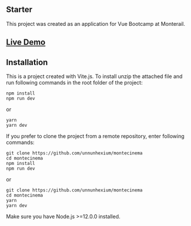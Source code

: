 ## Starter

This project was created as an application for Vue Bootcamp at Monterail.

## [Live Demo](https://montecinema.netlify.app/)

## Installation

This is a project created with Vite.js. To install unzip the attached file and run following commands in the root folder of the project:

```
npm install
npm run dev
```

or

```
yarn
yarn dev
```

If you prefer to clone the project from a remote repository, enter following commands:

```
git clone https://github.com/unnunhexium/montecinema
cd montecinema
npm install
npm run dev
```

or

```
git clone https://github.com/unnunhexium/montecinema
cd montecinema
yarn
yarn dev
```

Make sure you have Node.js >=12.0.0 installed.
